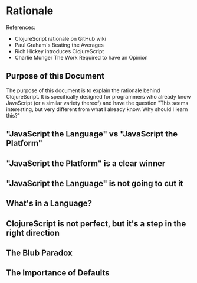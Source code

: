 # Rationale

References:
* ClojureScript rationale on GitHub wiki
* Paul Graham's Beating the Averages
* Rich Hickey introduces ClojureScript
* Charlie Munger The Work Required to have an Opinion

## Purpose of this Document

The purpose of this document is to explain the rationale behind ClojureScript.
It is specifically designed for programmers who already know JavaScript (or a
similar variety thereof) and have the question "This seems interesting, but very
different from what I already know. Why should I learn this?"

## "JavaScript the Language" vs "JavaScript the Platform"

## "JavaScript the Platform" is a clear winner

## "JavaScript the Language" is not going to cut it

## What's in a Language?

## ClojureScript is not perfect, but it's a step in the right direction

## The Blub Paradox

## The Importance of Defaults

